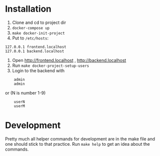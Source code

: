 Installation
============

1. Clone and cd to project dir
1. `docker-compose up` 
1. `make docker-init-project`
1. Put to `/etc/hosts`:
```
127.0.0.1 frontend.localhost
127.0.0.1 backend.localhost
```
1. Open http://frontend.localhost , http://backend.localhost 
1. Run `make docker-project-setup-users`
1. Login to the backend with
```
    admin
    admin
```

or (N is number 1-9)

```
    userN
    userM
```


Development
===========

Pretty much all helper commands for development are in the make file and one should stick to that practice.
Run `make help` to get an idea about the commands.